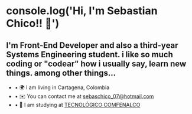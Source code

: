 # console.log('Hi,  I'm Sebastian Chico!! 👋')

## I'm Front-End Developer and also a third-year Systems Engineering student. i like so much coding or "codear" how i usually say, learn new things. among other things...

* • 🌍 I am living in Cartagena, Colombia
* • ✉️ You can contact me at sebaschico_07@hotmail.com
* • 🧠 I am studying at [TECNOLÓGICO COMFENALCO](https://tecnologicocomfenalco.edu.co/)

